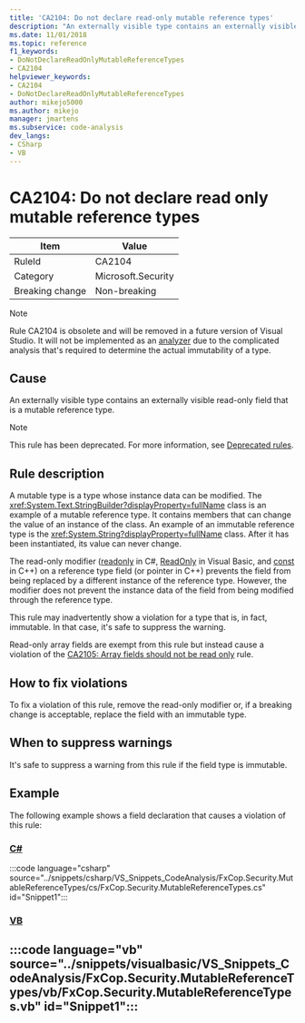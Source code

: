 ```yaml
---
title: 'CA2104: Do not declare read-only mutable reference types'
description: "An externally visible type contains an externally visible read-only field that is a mutable reference type."
ms.date: 11/01/2018
ms.topic: reference
f1_keywords:
- DoNotDeclareReadOnlyMutableReferenceTypes
- CA2104
helpviewer_keywords:
- CA2104
- DoNotDeclareReadOnlyMutableReferenceTypes
author: mikejo5000
ms.author: mikejo
manager: jmartens
ms.subservice: code-analysis
dev_langs:
- CSharp
- VB
---
```

# CA2104: Do not declare read only mutable reference types

|Item|Value|
|-|-|
|RuleId|CA2104|
|Category|Microsoft.Security|
|Breaking change|Non-breaking|

> [!NOTE]
> Rule CA2104 is obsolete and will be removed in a future version of Visual Studio. It will not be implemented as an [analyzer](roslyn-analyzers-overview.md) due to the complicated analysis that's required to determine the actual immutability of a type.

## Cause
An externally visible type contains an externally visible read-only field that is a mutable reference type.

> [!NOTE]
> This rule has been deprecated. For more information, see [Deprecated rules](fxcop-unported-deprecated-rules.md).

## Rule description

A mutable type is a type whose instance data can be modified. The <xref:System.Text.StringBuilder?displayProperty=fullName> class is an example of a mutable reference type. It contains members that can change the value of an instance of the class. An example of an immutable reference type is the <xref:System.String?displayProperty=fullName> class. After it has been instantiated, its value can never change.

The read-only modifier ([readonly](/dotnet/csharp/language-reference/keywords/readonly) in C#, [ReadOnly](/dotnet/visual-basic/language-reference/modifiers/readonly) in Visual Basic, and [const](/cpp/cpp/const-cpp) in C++) on a reference type field (or pointer in C++) prevents the field from being replaced by a different instance of the reference type. However, the modifier does not prevent the instance data of the field from being modified through the reference type.

This rule may inadvertently show a violation for a type that is, in fact, immutable. In that case, it's safe to suppress the warning.

Read-only array fields are exempt from this rule but instead cause a violation of the [CA2105: Array fields should not be read only](../code-quality/ca2105.md) rule.

## How to fix violations

To fix a violation of this rule, remove the read-only modifier or, if a breaking change is acceptable, replace the field with an immutable type.

## When to suppress warnings

It's safe to suppress a warning from this rule if the field type is immutable.

## Example

The following example shows a field declaration that causes a violation of this rule:

### [C#](#tab/csharp)
:::code language="csharp" source="../snippets/csharp/VS_Snippets_CodeAnalysis/FxCop.Security.MutableReferenceTypes/cs/FxCop.Security.MutableReferenceTypes.cs" id="Snippet1":::

### [VB](#tab/vb)
:::code language="vb" source="../snippets/visualbasic/VS_Snippets_CodeAnalysis/FxCop.Security.MutableReferenceTypes/vb/FxCop.Security.MutableReferenceTypes.vb" id="Snippet1":::
---
